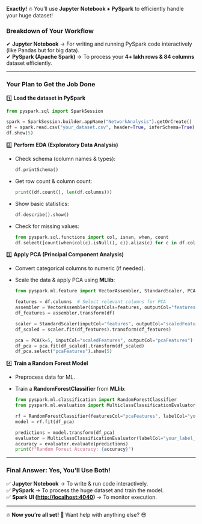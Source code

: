 **Exactly!** 🔥 You’ll use **Jupyter Notebook + PySpark** to efficiently handle your huge dataset!

### **Breakdown of Your Workflow**

✔ **Jupyter Notebook** → For writing and running PySpark code interactively (like Pandas but for big data).  
✔ **PySpark (Apache Spark)** → To process your **4+ lakh rows & 84 columns** dataset efficiently.

---

### **Your Plan to Get the Job Done**

1️⃣ **Load the dataset in PySpark**

```python
from pyspark.sql import SparkSession

spark = SparkSession.builder.appName("NetworkAnalysis").getOrCreate()
df = spark.read.csv("your_dataset.csv", header=True, inferSchema=True)
df.show(5)
```

2️⃣ **Perform EDA (Exploratory Data Analysis)**

- Check schema (column names & types):
    
    ```python
    df.printSchema()
    ```
    
- Get row count & column count:
    
    ```python
    print((df.count(), len(df.columns)))
    ```
    
- Show basic statistics:
    
    ```python
    df.describe().show()
    ```
    
- Check for missing values:
    
    ```python
    from pyspark.sql.functions import col, isnan, when, count
    df.select([count(when(col(c).isNull(), c)).alias(c) for c in df.columns]).show()
    ```
    

3️⃣ **Apply PCA (Principal Component Analysis)**

- Convert categorical columns to numeric (if needed).
- Scale the data & apply PCA using **MLlib**:
    
    ```python
    from pyspark.ml.feature import VectorAssembler, StandardScaler, PCA
    
    features = df.columns  # Select relevant columns for PCA
    assembler = VectorAssembler(inputCols=features, outputCol="features")
    df_features = assembler.transform(df)
    
    scaler = StandardScaler(inputCol="features", outputCol="scaledFeatures")
    df_scaled = scaler.fit(df_features).transform(df_features)
    
    pca = PCA(k=5, inputCol="scaledFeatures", outputCol="pcaFeatures")
    df_pca = pca.fit(df_scaled).transform(df_scaled)
    df_pca.select("pcaFeatures").show(5)
    ```
    

4️⃣ **Train a Random Forest Model**

- Preprocess data for ML.
- Train a **RandomForestClassifier** from **MLlib**:
    
    ```python
    from pyspark.ml.classification import RandomForestClassifier
    from pyspark.ml.evaluation import MulticlassClassificationEvaluator
    
    rf = RandomForestClassifier(featuresCol="pcaFeatures", labelCol="your_label_column", numTrees=10)
    model = rf.fit(df_pca)
    
    predictions = model.transform(df_pca)
    evaluator = MulticlassClassificationEvaluator(labelCol="your_label_column", metricName="accuracy")
    accuracy = evaluator.evaluate(predictions)
    print(f"Random Forest Accuracy: {accuracy}")
    ```
    

---

### **Final Answer: Yes, You’ll Use Both!**

✅ **Jupyter Notebook** → To write & run code interactively.  
✅ **PySpark** → To process the huge dataset and train the model.  
✅ **Spark UI ([http://localhost:4040](http://localhost:4040))** → To monitor execution.

---

🔥 **Now you’re all set!** 🚀 Want help with anything else? 😎